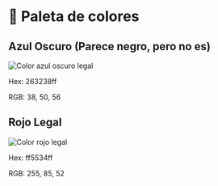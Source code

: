 # 🎨 Paleta de colores


## Azul Oscuro (Parece negro, pero no es)
![Color azul oscuro legal](https://i.ibb.co/J2Wyr8z/Color-Azul-Oscuro-Legal.png)

Hex: 263238ff

RGB: 38, 50, 56



## Rojo Legal
![Color rojo legal](https://i.ibb.co/mcndDwt/Color-Rojo-Legal.png)

Hex: ff5534ff

RGB: 255, 85, 52
